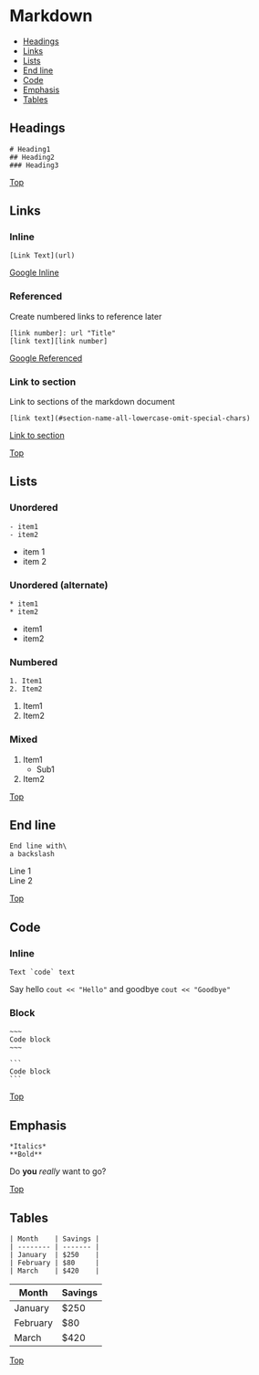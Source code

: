 # Markdown

- [Headings](#headings)
- [Links](#links)
- [Lists](#lists)
- [End line](#end-line)
- [Code](#code)
- [Emphasis](#emphasis)
- [Tables](#tables)

## Headings
```
# Heading1
## Heading2
### Heading3
```
[Top](#markdown)

## Links

### Inline
```
[Link Text](url)
```
[Google Inline](https://www.google.com)

### Referenced
Create numbered links to reference later
```
[link number]: url "Title"
[link text][link number]
```
[1]: www.google.com
[Google Referenced][1]

### Link to section
Link to sections of the markdown document
```
[link text](#section-name-all-lowercase-omit-special-chars)
```
[Link to section](#link-to-section)

[Top](#markdown)

## Lists

### Unordered
```
- item1 
- item2
```
- item 1
- item 2

### Unordered (alternate)
```
* item1
* item2
```
* item1
* item2

### Numbered
```
1. Item1
2. Item2
```
1. Item1
2. Item2

### Mixed
1. Item1
   - Sub1
2. Item2

[Top](#markdown)


## End line
```
End line with\
a backslash
```
Line 1\
Line 2

[Top](#markdown)

## Code

### Inline
```
Text `code` text
```
Say hello `cout << "Hello"` and goodbye `cout << "Goodbye"`

### Block

```
~~~
Code block
~~~
```

~~~
```
Code block
```
~~~

[Top](#markdown)

## Emphasis

```
*Italics*
**Bold**
```
Do **you** *really* want to go?

[Top](#markdown)

## Tables

```
| Month    | Savings |
| -------- | ------- |
| January  | $250    |
| February | $80     |
| March    | $420    |
```
| Month    | Savings |
| -------- | ------- |
| January  | $250    |
| February | $80     |
| March    | $420    |

[Top](#markdown)


